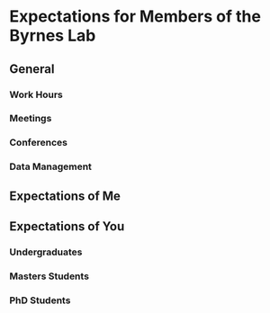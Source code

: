 # Expectations for Members of the Byrnes Lab

## General
### Work Hours
### Meetings
### Conferences
### Data Management


## Expectations of Me

## Expectations of You

### Undergraduates

### Masters Students

### PhD Students

